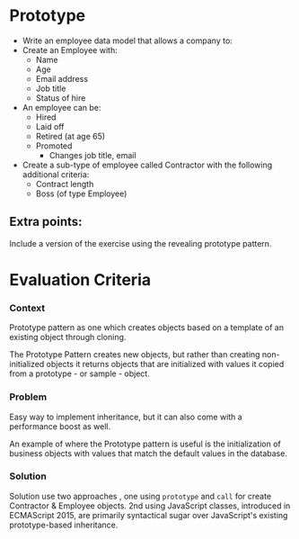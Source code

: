 # Prototype
- Write an employee data model that allows a company to:
 - Create an Employee with:
   - Name
   - Age
   - Email address
   - Job title
   - Status of hire
 - An employee can be:
    - Hired
    - Laid off
    - Retired (at age 65)
    - Promoted
      - Changes job title, email
 - Create a sub-type of employee called Contractor with the following additional criteria:
    - Contract length
    - Boss (of type Employee)

## Extra points:
Include a version of the exercise using the revealing prototype pattern.

# Evaluation Criteria

### Context

Prototype pattern as one which creates objects based on a template of an existing object through cloning.

The Prototype Pattern creates new objects, but rather than creating non-initialized objects it returns objects that are initialized with values it copied from a prototype - or sample - object.


### Problem

Easy way to implement inheritance, but it can also come with a performance boost as well.

An example of where the Prototype pattern is useful is the initialization of business objects with values that match the default values in the database.


### Solution

Solution use two approaches , one using `prototype` and `call` for create Contractor & Employee objects.
2nd using JavaScript classes, introduced in ECMAScript 2015, are primarily syntactical sugar over JavaScript's existing prototype-based inheritance.
